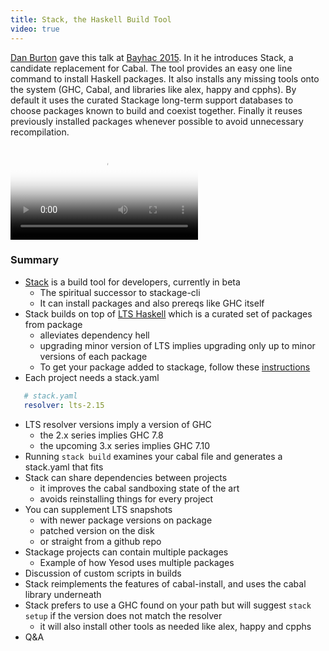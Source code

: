 ```yaml
---
title: Stack, the Haskell Build Tool
video: true
---
```


[Dan Burton](https://unknownparallel.wordpress.com/) gave this talk
at [Bayhac 2015](http://bayhac.org/).  In it he introduces Stack, a
candidate replacement for Cabal.  The tool provides an easy one
line command to install Haskell packages. It also installs any
missing tools onto the system (GHC, Cabal, and libraries like alex,
happy and cpphs). By default it uses the curated Stackage long-term
support databases to choose packages known to build and coexist
together.  Finally it reuses previously installed packages whenever
possible to avoid unnecessary recompilation.

<video poster="https://i.vimeocdn.com/video/523723567.jpg?mw=700"
       class="video-js vjs-default-skin" controls preload="auto">
  <source src="https://player.vimeo.com/external/131463587.hd.mp4?s=027fe40cde79f1e2b7ce47e6eed66a06" type="video/mp4">
</video>

### Summary

- [Stack](https://github.com/commercialhaskell/stack) is a build tool for developers, currently in beta
    - The spiritual successor to stackage-cli
    - It can install packages and also prereqs like GHC itself
- Stack builds on top of [LTS Haskell](https://www.stackage.org/lts) which is a curated set of packages from package
    - alleviates dependency hell
    - upgrading minor version of LTS implies upgrading only up to minor versions of each package
    - To get your package added to stackage, follow these [instructions](http://www.stackage.org/authors)
- Each project needs a stack.yaml

```yaml
   # stack.yaml
   resolver: lts-2.15
```

- LTS resolver versions imply a version of GHC
    - the 2.x series implies GHC 7.8
    - the upcoming 3.x series implies GHC 7.10
- Running `stack build` examines your cabal file and generates a stack.yaml that fits
- Stack can share dependencies between projects
    - it improves the cabal sandboxing state of the art
    - avoids reinstalling things for every project
- You can supplement LTS snapshots
    - with newer package versions on package
    - patched version on the disk
    - or straight from a github repo
- Stackage projects can contain multiple packages
    - Example of how Yesod uses multiple packages
- Discussion of custom scripts in builds
- Stack reimplements the features of cabal-install, and uses the cabal library underneath
- Stack prefers to use a GHC found on your path but will suggest `stack setup` if the version does not match the resolver
    - it will also install other tools as needed like alex, happy and cpphs
- Q&A
